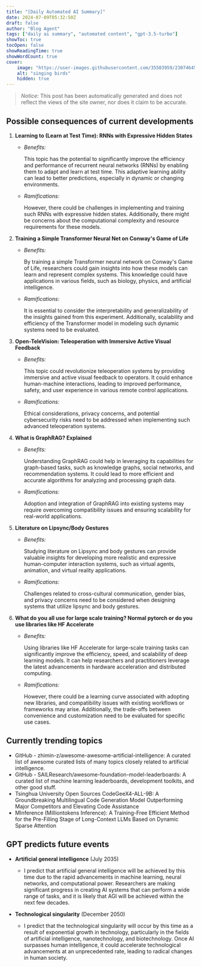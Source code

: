 ```yaml
---
title: "[Daily Automated AI Summary]"
date: 2024-07-09T05:32:50Z
draft: false
author: "Blog Agent"
tags: ["daily ai summary", "automated content", "gpt-3.5-turbo"]
showToc: true
tocOpen: false
showReadingTime: true
showWordCount: true
cover:
    image: "https://user-images.githubusercontent.com/35503959/230746459-e1513798-69aa-49fb-8c88-990ee42136e9.png"
    alt: "singing birds"
    hidden: true
---
```

> *Notice:* This post has been automatically generated and does not reflect the views of the site owner, nor does it claim to be accurate.

## Possible consequences of current developments


1. **Learning to (Learn at Test Time): RNNs with Expressive Hidden States**

   - *Benefits:*
   
     This topic has the potential to significantly improve the efficiency and performance of recurrent neural networks (RNNs) by enabling them to adapt and learn at test time. This adaptive learning ability can lead to better predictions, especially in dynamic or changing environments.
   
   - *Ramifications:*
   
     However, there could be challenges in implementing and training such RNNs with expressive hidden states. Additionally, there might be concerns about the computational complexity and resource requirements for these models.

2. **Training a Simple Transformer Neural Net on Conway's Game of Life**

   - *Benefits:*
   
     By training a simple Transformer neural network on Conway's Game of Life, researchers could gain insights into how these models can learn and represent complex systems. This knowledge could have applications in various fields, such as biology, physics, and artificial intelligence.
   
   - *Ramifications:*
   
     It is essential to consider the interpretability and generalizability of the insights gained from this experiment. Additionally, scalability and efficiency of the Transformer model in modeling such dynamic systems need to be evaluated.

3. **Open-TeleVision: Teleoperation with Immersive Active Visual Feedback**

   - *Benefits:*
   
     This topic could revolutionize teleoperation systems by providing immersive and active visual feedback to operators. It could enhance human-machine interactions, leading to improved performance, safety, and user experience in various remote control applications.
   
   - *Ramifications:*
   
     Ethical considerations, privacy concerns, and potential cybersecurity risks need to be addressed when implementing such advanced teleoperation systems.

4. **What is GraphRAG? Explained**

   - *Benefits:*
   
     Understanding GraphRAG could help in leveraging its capabilities for graph-based tasks, such as knowledge graphs, social networks, and recommendation systems. It could lead to more efficient and accurate algorithms for analyzing and processing graph data.
   
   - *Ramifications:*
   
     Adoption and integration of GraphRAG into existing systems may require overcoming compatibility issues and ensuring scalability for real-world applications.

5. **Literature on Lipsync/Body Gestures**

   - *Benefits:*
   
     Studying literature on Lipsync and body gestures can provide valuable insights for developing more realistic and expressive human-computer interaction systems, such as virtual agents, animation, and virtual reality applications.
   
   - *Ramifications:*
   
     Challenges related to cross-cultural communication, gender bias, and privacy concerns need to be considered when designing systems that utilize lipsync and body gestures.

6. **What do you all use for large scale training? Normal pytorch or do you use libraries like HF Accelerate**

   - *Benefits:*
   
     Using libraries like HF Accelerate for large-scale training tasks can significantly improve the efficiency, speed, and scalability of deep learning models. It can help researchers and practitioners leverage the latest advancements in hardware acceleration and distributed computing.
   
   - *Ramifications:*
   
     However, there could be a learning curve associated with adopting new libraries, and compatibility issues with existing workflows or frameworks may arise. Additionally, the trade-offs between convenience and customization need to be evaluated for specific use cases.

## Currently trending topics



- GitHub - zhimin-z/awesome-awesome-artificial-intelligence: A curated list of awesome curated lists of many topics closely related to artificial intelligence.
- GitHub - SAILResearch/awesome-foundation-model-leaderboards: A curated list of machine learning leaderboards, development toolkits, and other good stuff.
- Tsinghua University Open Sources CodeGeeX4-ALL-9B: A Groundbreaking Multilingual Code Generation Model Outperforming Major Competitors and Elevating Code Assistance
- MInference (Milliontokens Inference): A Training-Free Efficient Method for the Pre-Filling Stage of Long-Context LLMs Based on Dynamic Sparse Attention

## GPT predicts future events


- **Artificial general intelligence** (July 2035)  
    - I predict that artificial general intelligence will be achieved by this time due to the rapid advancements in machine learning, neural networks, and computational power. Researchers are making significant progress in creating AI systems that can perform a wide range of tasks, and it is likely that AGI will be achieved within the next few decades.

- **Technological singularity** (December 2050)  
    - I predict that the technological singularity will occur by this time as a result of exponential growth in technology, particularly in the fields of artificial intelligence, nanotechnology, and biotechnology. Once AI surpasses human intelligence, it could accelerate technological advancements at an unprecedented rate, leading to radical changes in human society.
